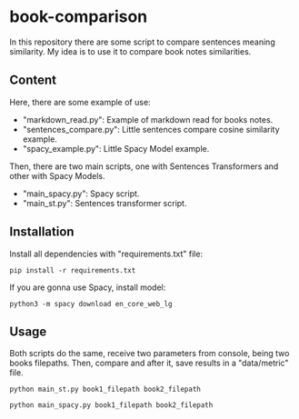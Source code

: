 # book-comparison

In this repository there are some script to compare sentences meaning similarity. My idea is to use it to compare
book notes similarities. 

## Content

Here, there are some example of use:
 - "markdown_read.py": Example of markdown read for books notes.
 - "sentences_compare.py": Little sentences compare cosine similarity example.
 - "spacy_example.py": Little Spacy Model example.

Then, there are two main scripts, one with Sentences Transformers and other with Spacy Models.
 - "main_spacy.py": Spacy script.
 - "main_st.py": Sentences transformer script.
 
## Installation

Install all dependencies with "requirements.txt" file:

```
pip install -r requirements.txt
```

If you are gonna use Spacy, install model:

```
python3 -m spacy download en_core_web_lg
```

## Usage

Both scripts do the same, receive two parameters from console, being two books filepaths. Then, compare and after
it, save results in a "data/metric" file.

```
python main_st.py book1_filepath book2_filepath

python main_spacy.py book1_filepath book2_filepath
```
